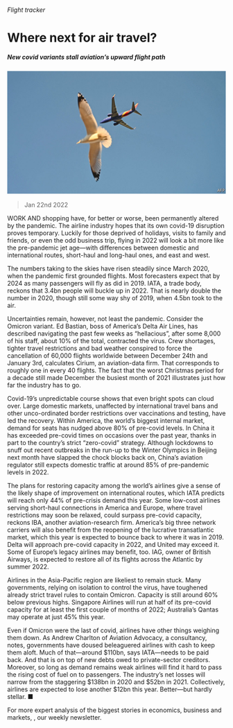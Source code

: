 ###### Flight tracker

# Where next for air travel? 

##### New covid variants stall aviation’s upward flight path 

![image](images/20220122_WBP002_0.jpg) 

> Jan 22nd 2022 

WORK AND shopping have, for better or worse, been permanently altered by the pandemic. The airline industry hopes that its own covid-19 disruption proves temporary. Luckily for those deprived of holidays, visits to family and friends, or even the odd business trip, flying in 2022 will look a bit more like the pre-pandemic jet age—with differences between domestic and international routes, short-haul and long-haul ones, and east and west.

The numbers taking to the skies have risen steadily since March 2020, when the pandemic first grounded flights. Most forecasters expect that by 2024 as many passengers will fly as did in 2019. IATA, a trade body, reckons that 3.4bn people will buckle up in 2022. That is nearly double the number in 2020, though still some way shy of 2019, when 4.5bn took to the air.


Uncertainties remain, however, not least the pandemic. Consider the Omicron variant. Ed Bastian, boss of America’s Delta Air Lines, has described navigating the past few weeks as “hellacious”, after some 8,000 of his staff, about 10% of the total, contracted the virus. Crew shortages, tighter travel restrictions and bad weather conspired to force the cancellation of 60,000 flights worldwide between December 24th and January 3rd, calculates Cirium, an aviation-data firm. That corresponds to roughly one in every 40 flights. The fact that the worst Christmas period for a decade still made December the busiest month of 2021 illustrates just how far the industry has to go.

Covid-19’s unpredictable course shows that even bright spots can cloud over. Large domestic markets, unaffected by international travel bans and other unco-ordinated border restrictions over vaccinations and testing, have led the recovery. Within America, the world’s biggest internal market, demand for seats has nudged above 80% of pre-covid levels. In China it has exceeded pre-covid times on occasions over the past year, thanks in part to the country’s strict “zero-covid” strategy. Although lockdowns to snuff out recent outbreaks in the run-up to the Winter Olympics in Beijing next month have slapped the chock blocks back on, China’s aviation regulator still expects domestic traffic at around 85% of pre-pandemic levels in 2022.

The plans for restoring capacity among the world’s airlines give a sense of the likely shape of improvement on international routes, which IATA predicts will reach only 44% of pre-crisis demand this year. Some low-cost airlines serving short-haul connections in America and Europe, where travel restrictions may soon be relaxed, could surpass pre-covid capacity, reckons IBA, another aviation-research firm. America’s big three network carriers will also benefit from the reopening of the lucrative transatlantic market, which this year is expected to bounce back to where it was in 2019. Delta will approach pre-covid capacity in 2022, and United may exceed it. Some of Europe’s legacy airlines may benefit, too. IAG, owner of British Airways, is expected to restore all of its flights across the Atlantic by summer 2022.

Airlines in the Asia-Pacific region are likeliest to remain stuck. Many governments, relying on isolation to control the virus, have toughened already strict travel rules to contain Omicron. Capacity is still around 60% below previous highs. Singapore Airlines will run at half of its pre-covid capacity for at least the first couple of months of 2022; Australia’s Qantas may operate at just 45% this year.

Even if Omicron were the last of covid, airlines have other things weighing them down. As Andrew Charlton of Aviation Advocacy, a consultancy, notes, governments have doused beleaguered airlines with cash to keep them aloft. Much of that—around $110bn, says IATA—needs to be paid back. And that is on top of new debts owed to private-sector creditors. Moreover, so long as demand remains weak airlines will find it hard to pass the rising cost of fuel on to passengers. The industry’s net losses will narrow from the staggering $138bn in 2020 and $52bn in 2021. Collectively, airlines are expected to lose another $12bn this year. Better—but hardly stellar. ■

For more expert analysis of the biggest stories in economics, business and markets, , our weekly newsletter.


